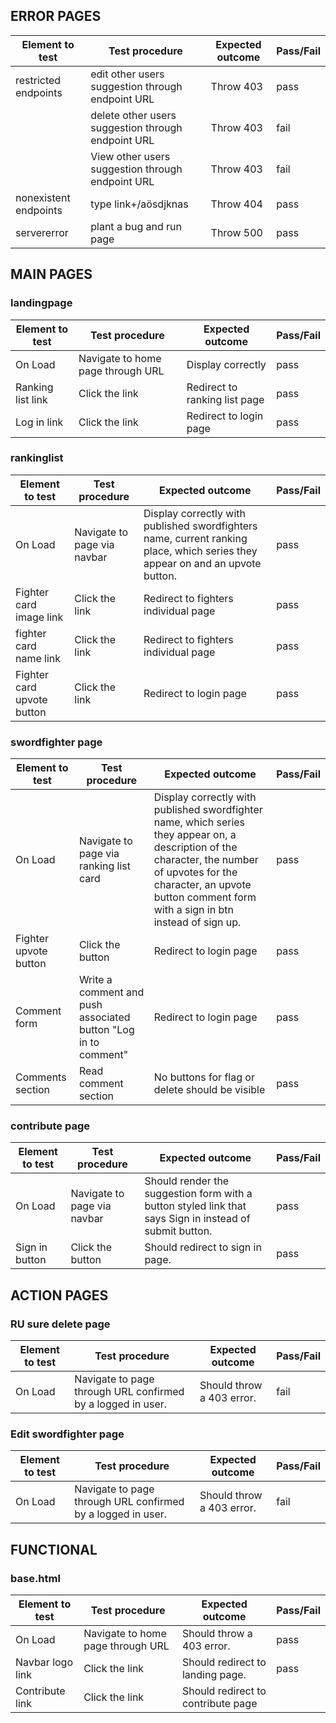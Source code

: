 ## ERROR PAGES

| Element to test | Test procedure | Expected outcome | Pass/Fail |
| --- | --- | --- | --- |
| restricted endpoints | edit other users suggestion through endpoint URL | Throw 403 | pass |
|  | delete other users suggestion through endpoint URL | Throw 403 | fail |
|  | View other users suggestion through endpoint URL | Throw 403 | fail |
| nonexistent endpoints | type link+/aösdjknas | Throw 404 | pass |
| servererror | plant a bug and run page | Throw 500 | pass |

## MAIN PAGES

### landingpage

| Element to test | Test procedure | Expected outcome | Pass/Fail |
| --- | --- | --- | --- |
| On Load | Navigate to home page through URL | Display correctly | pass |
| Ranking list link | Click the link | Redirect to ranking list page | pass |
| Log in link | Click the link | Redirect to login page | pass |

### rankinglist

| Element to test | Test procedure | Expected outcome | Pass/Fail |
| --- | --- | --- | --- |
| On Load | Navigate to page via navbar | Display correctly with published swordfighters name, current ranking place, which series they appear on and an upvote button. | pass |
| Fighter card image link | Click the link | Redirect to fighters individual page | pass |
| fighter card name link | Click the link | Redirect to fighters individual page | pass |
| Fighter card upvote button | Click the link | Redirect to login page | pass |

### swordfighter page

| Element to test | Test procedure | Expected outcome | Pass/Fail |
| --- | --- | --- | --- |
| On Load | Navigate to page via ranking list card | Display correctly with published swordfighter name, which series they appear on, a description of the character, the number of upvotes for the character, an upvote button comment form with a sign in btn instead of sign up. | pass |
| Fighter upvote button | Click the button | Redirect to login page | pass |
| Comment form | Write a comment and push associated button "Log in to comment" | Redirect to login page | pass |
| Comments section | Read comment section | No buttons for flag or delete should be visible | pass |

### contribute page

| Element to test | Test procedure | Expected outcome | Pass/Fail |
| --- | --- | --- | --- |
| On Load | Navigate to page via navbar | Should render the suggestion form with a button styled link that says Sign in instead of submit button. | pass |
| Sign in button | Click the button | Should redirect to sign in page. | pass |

## ACTION PAGES

### RU sure delete page

| Element to test | Test procedure | Expected outcome | Pass/Fail |
| --- | --- | --- | --- |
| On Load | Navigate to page through URL confirmed by a logged in user. | Should throw a 403 error. | fail |

### Edit swordfighter page

| Element to test | Test procedure | Expected outcome | Pass/Fail |
| --- | --- | --- | --- |
| On Load | Navigate to page through URL confirmed by a logged in user. | Should throw a 403 error. | fail |

## FUNCTIONAL

### base.html

| Element to test | Test procedure | Expected outcome | Pass/Fail |
| --- | --- | --- | --- |
| On Load | Navigate to home page through URL | Should throw a 403 error. | pass |
| Navbar logo link | Click the link | Should redirect to landing page. | pass |
| Contribute link | Click the link | Should redirect to contribute page
